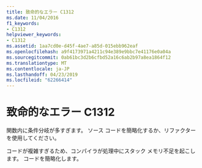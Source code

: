```yaml
---
title: 致命的なエラー C1312
ms.date: 11/04/2016
f1_keywords:
- C1312
helpviewer_keywords:
- C1312
ms.assetid: 1aa7cd0e-d45f-4ae7-a85d-015ebb962eaf
ms.openlocfilehash: a9f4173971a4211c94e389e9bbc7e41176e0a04a
ms.sourcegitcommit: 0ab61bc3d2b6cfbd52a16c6ab2b97a8ea1864f12
ms.translationtype: MT
ms.contentlocale: ja-JP
ms.lasthandoff: 04/23/2019
ms.locfileid: "62266414"
---
```

# <a name="fatal-error-c1312"></a>致命的なエラー C1312

関数内に条件分岐が多すぎます。 ソース コードを簡略化するか、リファクターを使用してください。

コードが複雑すぎるため、コンパイラが処理中にスタック メモリ不足を起こします。  コードを簡略化します。